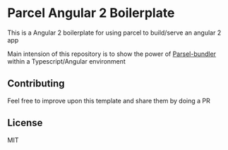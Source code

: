 # Parcel Angular 2 Boilerplate
This is a Angular 2 boilerplate for using parcel to build/serve an angular 2 app

Main intension of this repository is to show the power of [Parsel-bundler](https://github.com/parcel-bundler/parcel) within a Typescript/Angular environment

## Contributing
Feel free to improve upon this template and share them by doing a PR

## License
MIT
